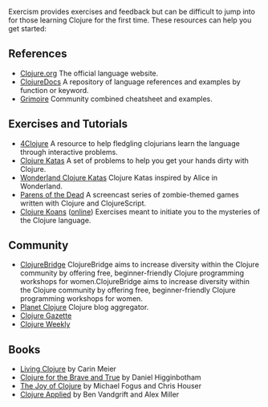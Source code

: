 Exercism provides exercises and feedback but can be difficult to jump into for
those learning Clojure for the first time. These resources can help you get
started:

## References
* [Clojure.org][]
  The official language website.
* [ClojureDocs][]
  A repository of language references and examples by function or keyword.
* [Grimoire][]
  Community combined cheatsheet and examples.

[Clojure.org]: http://clojure.org
[ClojureDocs]: https://clojuredocs.org
[Grimoire]: http://grimoire.arrdem.com


## Exercises and Tutorials
* [4Clojure][]
  A resource to help fledgling clojurians learn the language
  through interactive problems.
* [Clojure Katas][]
  A set of problems to help you get your hands dirty with Clojure.
* [Wonderland Clojure Katas][Wonderland]
  Clojure Katas inspired by Alice in Wonderland.
* [Parens of the Dead][PotD]
  A screencast series of zombie-themed games
  written with Clojure and ClojureScript.
* [Clojure Koans][] ([online][ClojureScript Koans])
  Exercises meant to initiate you to the mysteries of the Clojure language.

[4Clojure]: http://www.4clojure.com
[Clojure Katas]: http://clojurekatas.org
[Wonderland]: https://github.com/gigasquid/wonderland-clojure-katas
[PotD]: http://www.parens-of-the-dead.com
[Clojure Koans]: http://clojurekoans.com
[ClojureScript Koans]: http://clojurescriptkoans.com


## Community
* [ClojureBridge][]
  ClojureBridge aims to increase diversity within the Clojure community by
  offering free, beginner-friendly Clojure programming workshops for
  women.ClojureBridge aims to increase diversity within the Clojure community by
  offering free, beginner-friendly Clojure programming workshops for women.
* [Planet Clojure][]
  Clojure blog aggregator.
* [Clojure Gazette][]
* [Clojure Weekly][]

[ClojureBridge]: http://www.clojurebridge.org
[Planet Clojure]: http://planet.clojure.in
[Clojure Gazette]: http://www.clojuregazette.com
[Clojure Weekly]: http://reborg.tumblr.com


## Books
* [Living Clojure][] by Carin Meier
* [Clojure for the Brave and True][] by Daniel Higginbotham
* [The Joy of Clojure][JoC] by Michael Fogus and Chris Houser
* [Clojure Applied][] by Ben Vandgrift and Alex Miller

[Living Clojure]: http://shop.oreilly.com/product/0636920034292.do
[Clojure for the Brave and True]: http://www.braveclojure.com
[JoC]: https://www.manning.com/books/the-joy-of-clojure-second-edition
[Clojure Applied]: https://pragprog.com/book/vmclojeco/clojure-applied
